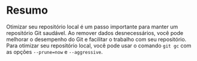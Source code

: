 # Resumo

Otimizar seu repositório local é um passo importante para manter um repositório Git saudável. Ao remover dados desnecessários, você pode melhorar o desempenho do Git e facilitar o trabalho com seu repositório. Para otimizar seu repositório local, você pode usar o comando `git gc` com as opções `--prune=now` e `--aggressive`.
